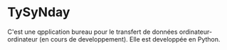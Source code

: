 # TySyNday

C'est une qpplication bureau pour le transfert de données ordinateur-ordinateur (en cours de developpement). 
Elle est developpée en Python.
